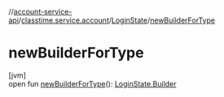 //[account-service-api](../../../index.md)/[classtime.service.account](../index.md)/[LoginState](index.md)/[newBuilderForType](new-builder-for-type.md)

# newBuilderForType

[jvm]\
open fun [newBuilderForType](new-builder-for-type.md)(): [LoginState.Builder](-builder/index.md)
